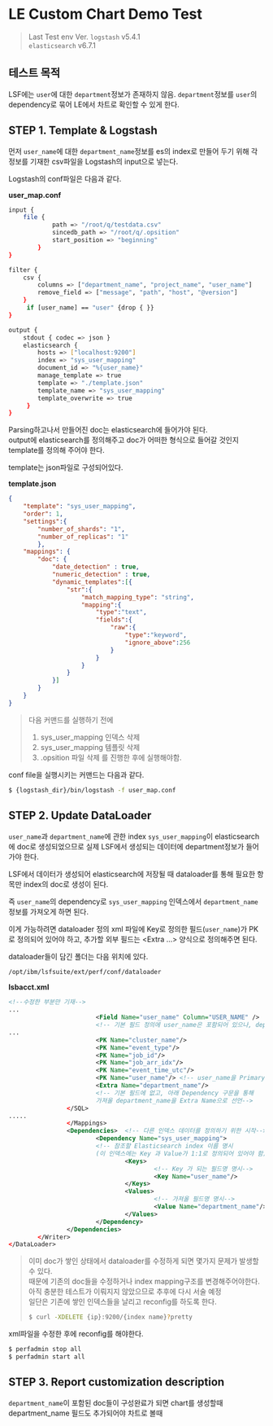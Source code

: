 # LE Custom Chart Demo Test

> Last Test env Ver.
>`logstash` v5.4.1  
>`elasticsearch` v6.7.1  

## 테스트 목적 
LSF에는 `user`에 대한 `department`정보가 존재하지 않음. `department`정보를 `user`의 dependency로 묶어 LE에서 차트로 확인할 수 있게 한다.  
  
## STEP 1. Template & Logstash
먼저 `user_name`에 대한 `department_name`정보를 es의 index로 만들어 두기 위해 각 정보를 기재한 csv파일을 Logstash의 input으로 넣는다.  

Logstash의 conf파일은 다음과 같다.  

**user_map.conf**
~~~bash
input {
    file {
            path => "/root/q/testdata.csv"
            sincedb_path => "/root/q/.opsition"
            start_position => "beginning"
        }
}

filter {
    csv {
        columns => ["department_name", "project_name", "user_name"]
        remove_field => ["message", "path", "host", "@version"]
    }
     if [user_name] == "user" {drop { }}
}

output {
    stdout { codec => json }
    elasticsearch {
        hosts => ["localhost:9200"]
        index => "sys_user_mapping"
        document_id => "%{user_name}"
        manage_template => true
        template => "./template.json"
        template_name => "sys_user_mapping"
        template_overwrite => true
     }
}
~~~  

Parsing하고나서 만들어진 doc는 elasticsearch에 들어가야 된다.  
output에 elasticsearch를 정의해주고 doc가 어떠한 형식으로 들어갈 것인지 template를 정의해 주어야 한다.  

template는 json파일로 구성되어있다.  

**template.json**
~~~json
{
    "template": "sys_user_mapping",
    "order": 1,
    "settings":{
        "number_of_shards": "1",
        "number_of_replicas": "1"
        },
    "mappings": {
        "doc": {
            "date_detection" : true,
            "numeric_detection" : true,
            "dynamic_templates":[{
                "str":{
                    "match_mapping_type": "string",
                    "mapping":{
                        "type":"text",
                        "fields":{
                            "raw":{
                                "type":"keyword",
                                "ignore_above":256
                            }
                        }
                    }
                }
            }]
        }
    }
}
~~~  
>다음 커맨드를 실행하기 전에  
>1. sys_user_mapping 인덱스 삭제
>2. sys_user_mapping 템플릿 삭제
>3. .opsition 파일 삭제
>를 진행한 후에 실행해야함.  

conf file을 실행시키는 커맨드는 다음과 같다.  
~~~bash
$ {logstash_dir}/bin/logstash -f user_map.conf
~~~  

## STEP 2. Update DataLoader
`user_name`과 `department_name`에 관한 index `sys_user_mapping`이 elasticsearch에 doc로 생성되었으므로 실제 LSF에서 생성되는 데이터에 department정보가 들어가야 한다.  

LSF에서 데이터가 생성되어 elasticsearch에 저장될 때 dataloader를 통해 필요한 항목만 index의 doc로 생성이 된다.  

즉 `user_name`의 dependency로 `sys_user_mapping` 인덱스에서 `department_name`정보를 가져오게 하면 된다.  

이게 가능하려면 dataloader 정의 xml 파일에 Key로 정의한 필드(`user_name`)가 PK로 정의되어 있어야 하고, 추가할 외부 필드는 <Extra ...> 양식으로 정의해주면 된다. 

dataloader들이 담긴 폴더는 다음 위치에 있다.
~~~bash
/opt/ibm/lsfsuite/ext/perf/conf/dataloader
~~~

**lsbacct.xml**
~~~xml
<!--수정한 부분만 기재-->
...
                        <Field Name="user_name" Column="USER_NAME" />
                        <!-- 기본 필드 정의에 user_name은 포함되어 있으나, department_name은 없음-->
...
                        <PK Name="cluster_name"/>
                        <PK Name="event_type"/>
                        <PK Name="job_id"/>
                        <PK Name="job_arr_idx"/>
                        <PK Name="event_time_utc"/>
                        <PK Name="user_name"/> <!-- user_name을 Primary Key로 선언--> 
                        <Extra Name="department_name"/>	 	
                        <!-- 기본 필드에 없고, 아래 Dependency 구문을 통해 
                        가져올 department_name을 Extra Name으로 선언-->
                </SQL>
.....
                </Mappings>
                <Dependencies>	<!-- 다른 인덱스 데이터를 정의하기 위한 시작-->
                        <Dependency Name="sys_user_mapping">	
                        <!-- 참조할 Elasticsearch index 이름 명시 
                        (이 인덱스에는 Key 과 Value가 1:1로 정의되어 있어야 함)-->
                                <Keys>
                                        <!-- Key 가 되는 필드명 명시-->
                                        <Key Name="user_name"/>	
                                </Keys>
                                <Values>
                                        <!-- 가져올 필드명 명시-->
                                        <Value Name="department_name"/>	
                                </Values>
                        </Dependency>
                </Dependencies>
        </Writer>
</DataLoader>
~~~

>이미 doc가 쌓인 상태에서 dataloader를 수정하게 되면 몇가지 문제가 발생할 수 있다.  
>때문에 기존의 doc들을 수정하거나 index mapping구조를 변경해주어야한다.  
>아직 충분한 테스트가 이뤄지지 않았으므로 추후에 다시 서술 예정  
>일단은 기존에 쌓인 인덱스들을 날리고 reconfig를 하도록 한다.  
>~~~bash
>$ curl -XDELETE {ip}:9200/{index name}?pretty
>~~~

xml파일을 수정한 후에 reconfig를 해야한다.  
~~~bash
$ perfadmin stop all
$ perfadmin start all
~~~  

## STEP 3. Report customization description
`department_name`이 포함된 doc들이 구성완료가 되면 chart를 생성할때 department_name 필드도 추가되어야 차트로 볼때 